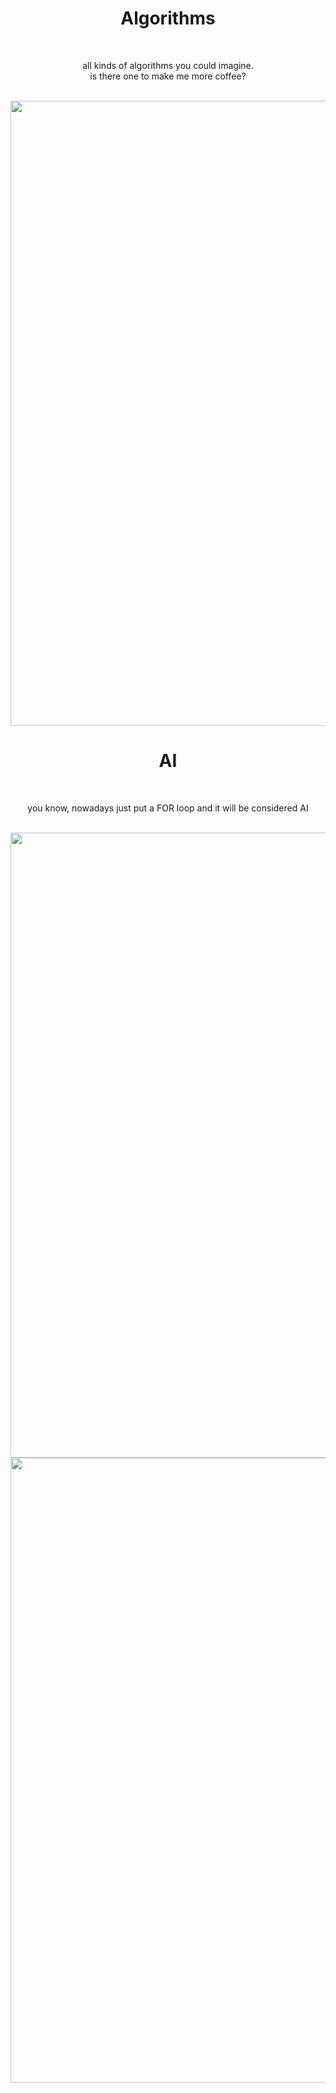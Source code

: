 <div align="center">
  
# Algorithms

<br>

all kinds of algorithms you could imagine.
<br>
is there one to make me more coffee?

<br>

<img src="https://user-images.githubusercontent.com/55017307/90693111-8e525480-e276-11ea-9691-5290018988dd.jpg" width="1000"/>

# AI

<br>

you know, nowadays just put a FOR loop and it will be considered AI

<br>

<img src="https://user-images.githubusercontent.com/55017307/90694947-cd35d980-e279-11ea-9c97-67b9eb05d224.gif" width="1000"/>
<img src="https://user-images.githubusercontent.com/55017307/90694222-90b5ae00-e278-11ea-8200-3f16e5165455.jpg" width="1000"/>


</div>
